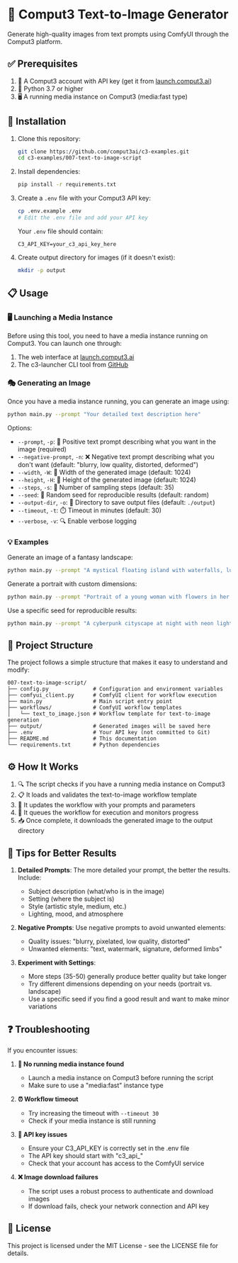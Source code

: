 # 🎨 Comput3 Text-to-Image Generator

Generate high-quality images from text prompts using ComfyUI through the Comput3 platform.

## ✅ Prerequisites

1. 🔑 A Comput3 account with API key (get it from [launch.comput3.ai](https://launch.comput3.ai))
2. 🐍 Python 3.7 or higher
3. 🖥️ A running media instance on Comput3 (media:fast type)

## 🚀 Installation

1. Clone this repository:
   ```bash
   git clone https://github.com/comput3ai/c3-examples.git
   cd c3-examples/007-text-to-image-script
   ```

2. Install dependencies:
   ```bash
   pip install -r requirements.txt
   ```

3. Create a `.env` file with your Comput3 API key:
   ```bash
   cp .env.example .env
   # Edit the .env file and add your API key
   ```
   
   Your `.env` file should contain:
   ```
   C3_API_KEY=your_c3_api_key_here
   ```

4. Create output directory for images (if it doesn't exist):
   ```bash
   mkdir -p output
   ```

## 📋 Usage

### 🖥️ Launching a Media Instance

Before using this tool, you need to have a media instance running on Comput3. You can launch one through:

1. The web interface at [launch.comput3.ai](https://launch.comput3.ai)
2. The c3-launcher CLI tool from [GitHub](https://github.com/comput3/c3-launcher)

### 🎭 Generating an Image

Once you have a media instance running, you can generate an image using:

```bash
python main.py --prompt "Your detailed text description here"
```

Options:
- `--prompt`, `-p`: 📝 Positive text prompt describing what you want in the image (required)
- `--negative-prompt`, `-n`: ❌ Negative text prompt describing what you don't want (default: "blurry, low quality, distorted, deformed")
- `--width`, `-W`: 📏 Width of the generated image (default: 1024)
- `--height`, `-H`: 📏 Height of the generated image (default: 1024)
- `--steps`, `-s`: 🔄 Number of sampling steps (default: 35)
- `--seed`: 🎲 Random seed for reproducible results (default: random)
- `--output-dir`, `-o`: 📁 Directory to save output files (default: `./output`)
- `--timeout`, `-t`: ⏱️ Timeout in minutes (default: 30)
- `--verbose`, `-v`: 🔍 Enable verbose logging

### 💡 Examples

Generate an image of a fantasy landscape:
```bash
python main.py --prompt "A mystical floating island with waterfalls, lush vegetation, and a small castle, fantasy art style with dramatic lighting"
```

Generate a portrait with custom dimensions:
```bash
python main.py --prompt "Portrait of a young woman with flowers in her hair, digital art style" --width 768 --height 1024
```

Use a specific seed for reproducible results:
```bash
python main.py --prompt "A cyberpunk cityscape at night with neon lights and flying cars" --seed 42
```

## 📁 Project Structure

The project follows a simple structure that makes it easy to understand and modify:

```
007-text-to-image-script/
├── config.py              # Configuration and environment variables
├── comfyui_client.py      # ComfyUI client for workflow execution
├── main.py                # Main script entry point
├── workflows/             # ComfyUI workflow templates
│   └── text_to_image.json # Workflow template for text-to-image generation
├── output/                # Generated images will be saved here
├── .env                   # Your API key (not committed to Git)
├── README.md              # This documentation
└── requirements.txt       # Python dependencies
```

## ⚙️ How It Works

1. 🔍 The script checks if you have a running media instance on Comput3
2. 📋 It loads and validates the text-to-image workflow template
3. 🔄 It updates the workflow with your prompts and parameters
4. 🚀 It queues the workflow for execution and monitors progress
5. 📥 Once complete, it downloads the generated image to the output directory

## 📝 Tips for Better Results

1. **Detailed Prompts**: The more detailed your prompt, the better the results. Include:
   - Subject description (what/who is in the image)
   - Setting (where the subject is)
   - Style (artistic style, medium, etc.)
   - Lighting, mood, and atmosphere

2. **Negative Prompts**: Use negative prompts to avoid unwanted elements:
   - Quality issues: "blurry, pixelated, low quality, distorted"
   - Unwanted elements: "text, watermark, signature, deformed limbs"

3. **Experiment with Settings**:
   - More steps (35-50) generally produce better quality but take longer
   - Try different dimensions depending on your needs (portrait vs. landscape)
   - Use a specific seed if you find a good result and want to make minor variations

## ❓ Troubleshooting

If you encounter issues:

1. **🔴 No running media instance found**
   - Launch a media instance on Comput3 before running the script
   - Make sure to use a "media:fast" instance type

2. **⏰ Workflow timeout**
   - Try increasing the timeout with `--timeout 30`
   - Check if your media instance is still running

3. **🔑 API key issues**
   - Ensure your C3_API_KEY is correctly set in the .env file
   - The API key should start with "c3_api_"
   - Check that your account has access to the ComfyUI service

4. **❌ Image download failures**
   - The script uses a robust process to authenticate and download images
   - If download fails, check your network connection and API key

## 📄 License

This project is licensed under the MIT License - see the LICENSE file for details. 
